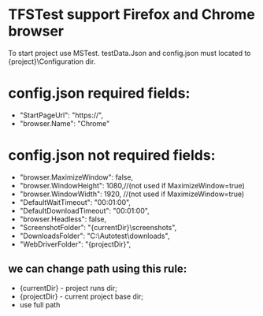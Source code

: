 # TFSTest support Firefox and Chrome browser
To start project use MSTest.
testData.Json and config.json must located to {project}\Configuration dir.
# config.json required fields:
* "StartPageUrl": "https://",
* "browser.Name": "Chrome"
# config.json not required fields:
* "browser.MaximizeWindow": false,
* "browser.WindowHeight": 1080,//(not used if MaximizeWindow=true)
* "browser.WindowWidth": 1920, //(not used if MaximizeWindow=true)
* "DefaultWaitTimeout": "00:01:00",
* "DefaultDownloadTimeout": "00:01:00",
* "browser.Headless": false,
* "ScreenshotFolder": "{currentDir}\\screenshots",
* "DownloadsFolder": "C:\\Autotest\\downloads",
* "WebDriverFolder": "{projectDir}",
## we can change path using this rule:
* {currentDir} - project runs dir;
* {projectDir} - current project base dir;
* use full path
